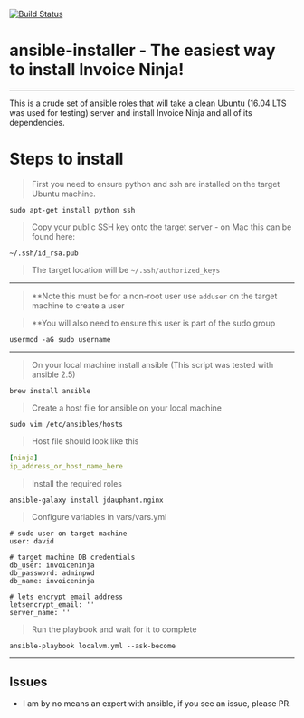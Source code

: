 [![Build Status](https://travis-ci.org/invoiceninja/ansible-installer.png?branch=master)](https://travis-ci.org/invoiceninja/ansible-installer)
# ansible-installer - The easiest way to install Invoice Ninja!

---

This is a crude set of ansible roles that will take a clean Ubuntu (16.04 LTS was used for testing) server and install Invoice Ninja and all of its dependencies.

# Steps to install

> First you need to ensure python and ssh are installed on the target Ubuntu machine.

`sudo apt-get install python ssh`

> Copy your public SSH key onto the target server - on Mac this can be found here:

`~/.ssh/id_rsa.pub`

> The target location will be 
`~/.ssh/authorized_keys`

***

> **Note this must be for a non-root user use `adduser` on the target machine to create a user

> **You will also need to ensure this user is part of the sudo group

`usermod -aG sudo username`

***

> On your local machine install ansible (This script was tested with ansible 2.5)

`brew install ansible`

> Create a host file for ansible on your local machine

`sudo vim /etc/ansibles/hosts`

> Host file should look like this

```yaml
[ninja]
ip_address_or_host_name_here
```

> Install the required roles

`ansible-galaxy install jdauphant.nginx`

> Configure variables in vars/vars.yml

```
# sudo user on target machine
user: david

# target machine DB credentials
db_user: invoiceninja
db_password: adminpwd
db_name: invoiceninja

# lets encrypt email address
letsencrypt_email: ''
server_name: ''
```

> Run the playbook and wait for it to complete

`ansible-playbook localvm.yml --ask-become`

***

## Issues
* I am by no means an expert with ansible, if you see an issue, please PR.
